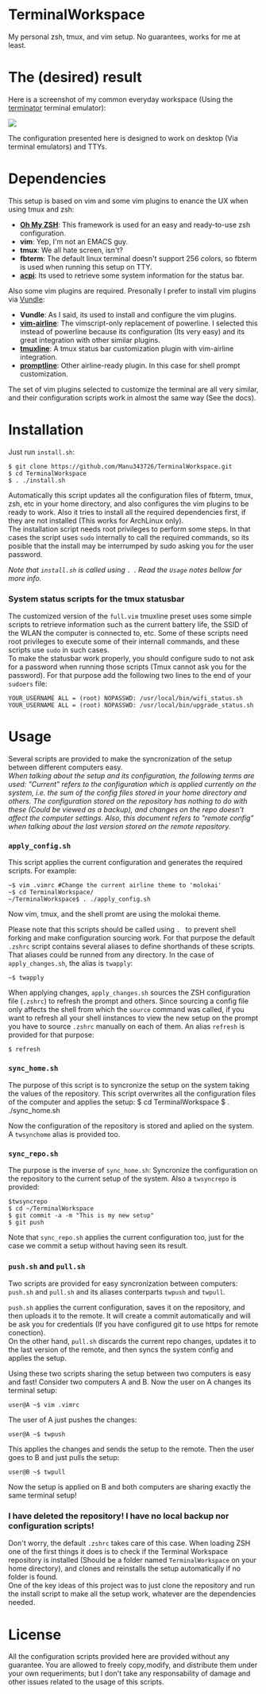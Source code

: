TerminalWorkspace
=================

My personal zsh, tmux, and vim setup. No guarantees, works for me at least.

The (desired) result
====================

Here is a screenshot of my common everyday workspace (Using the  [terminator](http://gnometerminator.blogspot.com.es/p/introduction.html) terminal emulator):

![](https://pbs.twimg.com/media/BrO-g7TCEAMKkMt.png:large)


The configuration presented here is designed to work on desktop (Via terminal emulators) and TTYs.


Dependencies
============

This setup is based on vim and some vim plugins to enance the UX when using tmux and zsh:

 - [**Oh My ZSH**](https://github.com/robbyrussell/oh-my-zsh): This framework is used for an easy and ready-to-use zsh configuration.
 - **vim**: Yep, I'm not an EMACS guy.
 - **tmux**: We all hate screen, isn't?
 - **fbterm**: The default linux terminal doesn't support 256 colors, so fbterm is used when running this setup on TTY.
 - [**acpi**](): Its used to retrieve some system information for the status bar.

Also some vim plugins are required. Presonally I prefer to install vim plugins via [Vundle](https://github.com/gmarik/Vundle.vim):
 - **Vundle**: As I said, its used to install and configure the vim plugins.
 - [**vim-airline**](https://github.com/bling/vim-airline): The vimscript-only replacement of powerline. I selected this instead of powerline because its configuration (Its very easy) and its great integration with other similar plugins.
 - [**tmuxline**](https://github.com/edkolev/tmuxline.vim): A tmux status bar customization plugin with vim-airline integration.
 - [**promptline**](https://github.com/edkolev/promptline.vim): Other airline-ready plugin. In this case for shell prompt customization.

The set of vim plugins selected to customize the terminal are all very similar, and their configuration scripts work in almost the same way (See the docs).


Installation
============

Just run `install.sh`:
    
    $ git clone https://github.com/Manu343726/TerminalWorkspace.git
    $ cd TerminalWorkspace
    $ . ./install.sh
    
Automatically this script updates all the configuration files of fbterm, tmux, zsh, etc in your home directory, and also
configures the vim plugins to be ready to work. Also it tries to install all the required dependencies first, if they are not installed (This works for ArchLinux only).   
The installation script needs root privileges to perform some steps. In that cases the script uses `sudo` internally to call the required commands, so its posible that the install may be interrumped by sudo asking you for the user password.

*Note that `install.sh` is called using `. `. Read the `Usage` notes bellow for more info.*

### System status scripts for the tmux statusbar

The customized version of the `full.vim` tmuxline preset uses some simple scripts to retrieve information such as the current battery life, the SSID of the WLAN the computer is connected to, etc.
Some of these scripts need root privileges to execute some of their internall commands, and these scripts use `sudo` in such cases.   
To make the statusbar work properly, you should configure sudo to not ask for a password when running those scripts (Tmux cannot ask you for the password). For that purpose add the following two lines to the end of your `sudoers` file:

    YOUR_USERNAME ALL = (root) NOPASSWD: /usr/local/bin/wifi_status.sh
    YOUR_USERNAME ALL = (root) NOPASSWD: /usr/local/bin/upgrade_status.sh
    
Usage
=====

Several scripts are provided to make the syncronization of the setup between different computers easy.  
*When talking about the setup and its configuration, the following terms are used: "Current" refers to the configuration which is applied currently on the system, i.e. the sum of the config files stored in your home directory and others. The configuration stored on the repository has nothing to do with these (Could be viewed as a backup), and changes on the repo doesn't affect the computer settings.*
*Also, this document refers to "remote config" when talking about the last version stored on the remote repository.*

### `apply_config.sh`

This script applies the current configuration and generates the required scripts. For example:

    ~$ vim .vimrc #Change the current airline theme to 'molokai'
    ~$ cd TerminalWorkspace/
    ~/TerminalWorkspace$ . ./apply_config.sh
    
Now vim, tmux, and the shell promt are using the molokai theme. 

Please note that this scripts should be called using `. ` to prevent shell forking and make configuration sourcing work.
For that purpose the default `.zshrc` script contains several aliases to define shorthands of these scripts. That aliases could be runned from any directory. In the case of `apply_changes.sh`, the alias is `twapply`:

    ~$ twapply

When applying changes, `apply_changes.sh` sources the ZSH configuration file (`.zshrc`) to refresh the prompt and others. 
Since sourcing a config file only affects the shell from which the `source` command was called, if you want to refresh all your shell iinstances to view the new setup on the prompt you have to source `.zshrc` manually on each of them. An alias `refresh` is provided for that purpose:

    $ refresh
    
    
### `sync_home.sh`

The purpose of this script is to syncronize the setup on the system taking the values of the repository. This script overwrites all the configuration files of the computer and applies the setup:
    $ cd TerminalWorkspace
    $ . ./sync_home.sh

Now the configuration of the repository is stored and aplied on the system.  
A `twsynchome` alias is provided too.


### `sync_repo.sh`

The purpose is the inverse of `sync_home.sh`: Syncronize the configuration on the repository to the current setup of the system. Also a `twsyncrepo` is provided:

    $twsyncrepo
    $ cd ~/TerminalWorkspace
    $ git commit -a -m "This is my new setup"
    $ git push
    
Note that `sync_repo.sh` applies the current configuration too, just for the case we commit a setup without having seen its result.

### `push.sh` and `pull.sh`

Two scripts are provided for easy syncronization between computers: `push.sh` and `pull.sh` and its aliases conterparts `twpush` and `twpull`.    

`push.sh` applies the current configuration, saves it on the repository, and then uploads it to the remote. It will create a commit automatically and will be ask you for credentials (If you have configured git to use https for remote conection).  
On the other hand, `pull.sh` discards the current repo changes, updates it to the last version of the remote, and then syncs the system config and applies the setup. 

Using these two scripts sharing the setup between two computers is easy and fast! Consider two computers A and B. Now the user on A changes its terminal setup:

    user@A ~$ vim .vimrc
    
The user of A just pushes the changes:

    user@A ~$ twpush
    
This applies the changes and sends the setup to the remote. Then the user goes to B and just pulls the setup:

    user@B ~$ twpull
    
Now the setup is applied on B and both computers are sharing exactly the same terminal setup!

### I have deleted the repository! I have no local backup nor configuration scripts!

Don't worry, the default `.zshrc` takes care of this case. When loading ZSH one of the first things it does is to check if the Terminal Workspace repository is installed (Should be a folder named `TerminalWorkspace` on your home directory), and clones and reinstalls the setup automatically if no folder is found.   
One of the key ideas of this project was to just clone the repository and run the install script to make all the setup work, whatever are the dependencies needed.
    
License
=======

All the configuration scripts provided here are provided without any guarantee. You are allowed to freely copy,modify, and distribute them under your own requeriments; but I don't take any responsability of damage and other issues related to the usage of this scripts.

